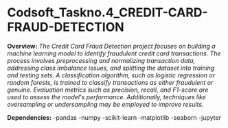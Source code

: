 # Codsoft_Taskno.4_CREDIT-CARD-FRAUD-DETECTION

__**Overview:**__
_The Credit Card Fraud Detection project focuses on building a machine learning model to identify fraudulent credit card transactions. The process involves preprocessing and normalizing transaction data, addressing class imbalance issues, and splitting the dataset into training and testing sets. A classification algorithm, such as logistic regression or random forests, is trained to classify transactions as either fraudulent or genuine. Evaluation metrics such as precision, recall, and F1-score are used to assess the model's performance. Additionally, techniques like oversampling or undersampling may be employed to improve results._

**Dependencies:**
-pandas
-numpy
-scikit-learn
-matplotlib
-seaborn
-jupyter 
